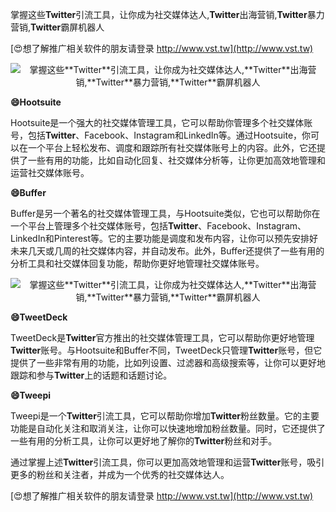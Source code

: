 掌握这些**Twitter**引流工具，让你成为社交媒体达人,**Twitter**出海营销,**Twitter**暴力营销,**Twitter**霸屏机器人

[😍想了解推广相关软件的朋友请登录 http://www.vst.tw](http://www.vst.tw)

 <center><img src="https://vst.tw/MP4/tuiguang/png/8.png" alt="掌握这些**Twitter**引流工具，让你成为社交媒体达人,**Twitter**出海营销,**Twitter**暴力营销,**Twitter**霸屏机器人"></center>

**😄Hootsuite**

Hootsuite是一个强大的社交媒体管理工具，它可以帮助你管理多个社交媒体账号，包括**Twitter**、Facebook、Instagram和LinkedIn等。通过Hootsuite，你可以在一个平台上轻松发布、调度和跟踪所有社交媒体账号上的内容。此外，它还提供了一些有用的功能，比如自动化回复、社交媒体分析等，让你更加高效地管理和运营社交媒体账号。

**😄Buffer**

Buffer是另一个著名的社交媒体管理工具，与Hootsuite类似，它也可以帮助你在一个平台上管理多个社交媒体账号，包括**Twitter**、Facebook、Instagram、LinkedIn和Pinterest等。它的主要功能是调度和发布内容，让你可以预先安排好未来几天或几周的社交媒体内容，并自动发布。此外，Buffer还提供了一些有用的分析工具和社交媒体回复功能，帮助你更好地管理社交媒体账号。

 <center><img src="https://vst.tw/MP4/tuiguang/png/2.png" alt="掌握这些**Twitter**引流工具，让你成为社交媒体达人,**Twitter**出海营销,**Twitter**暴力营销,**Twitter**霸屏机器人"></center>

**😄TweetDeck**

TweetDeck是**Twitter**官方推出的社交媒体管理工具，它可以帮助你更好地管理**Twitter**账号。与Hootsuite和Buffer不同，TweetDeck只管理**Twitter**账号，但它提供了一些非常有用的功能，比如列设置、过滤器和高级搜索等，让你可以更好地跟踪和参与**Twitter**上的话题和话题讨论。

**😄Tweepi**

Tweepi是一个**Twitter**引流工具，它可以帮助你增加**Twitter**粉丝数量。它的主要功能是自动化关注和取消关注，让你可以快速地增加粉丝数量。同时，它还提供了一些有用的分析工具，让你可以更好地了解你的**Twitter**粉丝和对手。

通过掌握上述**Twitter**引流工具，你可以更加高效地管理和运营**Twitter**账号，吸引更多的粉丝和关注者，并成为一个优秀的社交媒体达人。

[😍想了解推广相关软件的朋友请登录 http://www.vst.tw](http://www.vst.tw)



